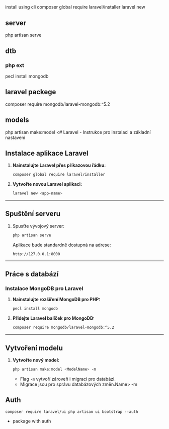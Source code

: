 ##
install using cli
composer global require laravel/installer
laravel new <app-name>


## server 
php artisan serve


## dtb
### php ext
pecl install mongodb
## laravel packege
composer require mongodb/laravel-mongodb:^5.2

## models
php artisan make:model <# Laravel - Instrukce pro instalaci a základní nastavení

## Instalace aplikace Laravel
1. **Nainstalujte Laravel přes příkazovou řádku:**
   ```bash
   composer global require laravel/installer
   ```

2. **Vytvořte novou Laravel aplikaci:**
   ```bash
   laravel new <app-name>
   ```

---

## Spuštění serveru
1. Spusťte vývojový server:
   ```bash
   php artisan serve
   ```

   Aplikace bude standardně dostupná na adrese:
   ```
   http://127.0.0.1:8000
   ```

---

## Práce s databází
### Instalace MongoDB pro Laravel
1. **Nainstalujte rozšíření MongoDB pro PHP:**
   ```bash
   pecl install mongodb
   ```

2. **Přidejte Laravel balíček pro MongoDB:**
   ```bash
   composer require mongodb/laravel-mongodb:^5.2
   ```

---

## Vytvoření modelu
1. **Vytvořte nový model:**
   ```bash
   php artisan make:model <ModelName> -m
   ```

    - Flag `-m` vytvoří zároveň i migraci pro databázi.
    - Migrace jsou pro správu databázových změn.Name> -m


## Auth
``
composer require laravel/ui
php artisan ui bootstrap --auth
``
- package with auth
